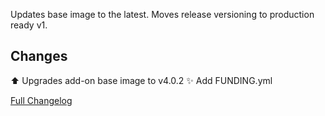 Updates base image to the latest.
Moves release versioning to production ready v1.

## Changes

⬆ Upgrades add-on base image to v4.0.2
✨ Add FUNDING.yml

[Full Changelog][changelog]

[changelog]: https://github.com/hassio-addons/addon-chrony/compare/v0.3.0...v1.0.0